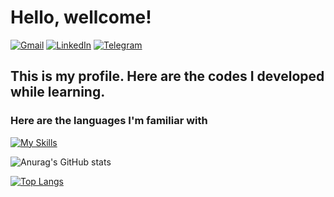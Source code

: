 
# Hello, wellcome!
[![Gmail](https://img.shields.io/badge/Gmail-D14836?style=for-the-badge&logo=gmail&logoColor=white)](thiagohcalvi@gmail.com)
[![LinkedIn](https://img.shields.io/badge/linkedin-%230077B5.svg?style=for-the-badge&logo=linkedin&logoColor=white)](https://www.linkedin.com/in/thiago-calvi-thc)
[![Telegram](https://img.shields.io/badge/Telegram-2CA5E0?style=for-the-badge&logo=telegram&logoColor=white)](https://t.me/thelestnumber)



## This is my profile. Here are the codes I developed while learning.


### Here are the languages I'm familiar with
[![My Skills](https://skills.thijs.gg/icons?i=java,cs,nodejs,js,html,css,react,mysql&theme=light)](https://skills.thijs.gg)

![Anurag's GitHub stats](https://github-readme-stats.vercel.app/api?username=thiagocalvi&show_icons=true&theme=radical)

[![Top Langs](https://github-readme-stats.vercel.app/api/top-langs/?username=thiagocalvi&layout=demo)](https://github.com/anuraghazra/github-readme-stats)

